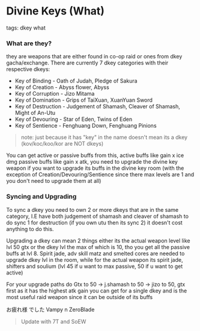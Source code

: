 # Divine Keys (What)
tags: dkey what

### What are they? 
they are weapons that are either found in co-op raid or ones from dkey gacha/exchange. There are currently 7 dkey categories with their respective dkeys:

- Key of Binding - Oath of Judah, Pledge of Sakura
- Key of Creation - Abyss flower, Abyss 
- Key of Corruption - Jizo Mitama
- Key of Domination - Grips of TaiXuan, XuanYuan Sword
- Key of Destruction - Judgement of Shamash, Cleaver of Shamash, Might of An-Utu
- Key of Devouring - Star of Eden, Twins of Eden
- Key of Sentience - Fenghuang Down, Fenghuang Pinions
> note: just because it has "key" in the name doesn't mean its a dkey (kov/koc/koo/kor are NOT dkeys)

You can get active or passive buffs from this, active buffs like gain x ice dmg passive buffs like gain x atk, you need to upgrade the divine key weapon if you want to upgrade its buffs in the divine key room (with the exception of Creation/Devouring/Sentience since there max levels are 1 and you don't need to upgrade them at all)

### Syncing and Upgrading
To sync a dkey you need to own 2 or more dkeys that are in the same category, I.E have both judgement of shamash and cleaver of shamash to do sync 1 for destruction (if you own utu then its sync 2) it doesn't cost anything to do this. 

Upgrading a dkey can mean 2 things either its the actual weapon level like lvl 50 gtx or the dkey lvl the max of which is 10, tho you get all the passive buffs at lvl 8. Spirit jade, adv skill matz and smelted cores are needed to upgrade dkey lvl in the room, while for the actual weapon its spirit jade, shifters and soulium (lvl 45 if u want to max passive, 50 if u want to get active)

For your upgrade paths do Gtx to 50 -> j.shamash to 50 -> jizo to 50, gtx first as it has the highest atk gain you can get for a single dkey and is the most useful raid weapon since it can be outside of its buffs

お疲れ様 でした Vampy n ZeroBlade

> Update with 7T and SoEW